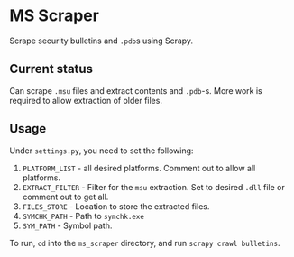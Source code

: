 # MS Scraper

Scrape security bulletins and `.pdb`s using Scrapy.

## Current status

Can scrape `.msu` files and extract contents and `.pdb`-s.
More work is required to allow extraction of older files.

## Usage

Under `settings.py`, you need to set the following:

1. `PLATFORM_LIST` - all desired platforms. Comment out to allow all
  platforms.
1. `EXTRACT_FILTER` - Filter for the `msu` extraction. Set to desired
   `.dll` file or comment out to get all.
1. `FILES_STORE` - Location to store the extracted files.
1. `SYMCHK_PATH` - Path to `symchk.exe`
1. `SYM_PATH` - Symbol path.

To run, `cd` into the `ms_scraper` directory, and run `scrapy crawl bulletins`.